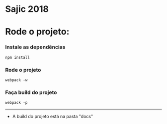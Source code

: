 # Sajic 2018

# Rode o projeto: 

### Instale as dependências
`npm install`

### Rode o projeto
`webpack -w`

### Faça build do projeto
`webpack -p`

***

* A build do projeto está na pasta "docs"
